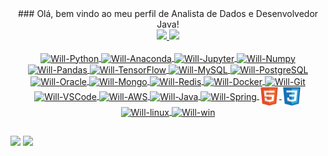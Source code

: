 <center>
  ### Olá, bem vindo ao meu perfil de Analista de Dados e Desenvolvedor Java!
</center>
<div style="display: inline_block" align="center">
  <a href="https://github.com/thaleswillreis">
  <img height="145" src="https://github-readme-stats-sigma-five.vercel.app/api?username=thaleswillreis&hide=prs,issues,contribs&show_icons=true&theme=merko&include_all_commits=true&count_private=true"/>
  <img height="145" src="https://github-readme-stats-sigma-five.vercel.app/api/top-langs/?username=thaleswillreis&layout=compact&langs_count=7&theme=merko"/>
</div>
<div style="display: inline_block" align="center"><br>
  <img align="center" alt="Will-Python" height="30" width="32" title="Python" src="https://cdn.jsdelivr.net/gh/devicons/devicon/icons/python/python-original.svg" />
  <img align="center" alt="Will-Anaconda" height="30" width="32" title="Anaconda" src="https://cdn.jsdelivr.net/gh/devicons/devicon/icons/anaconda/anaconda-original.svg" />
  <img align="center" alt="Will-Jupyter" height="30" width="32" title="Jupyter" src="https://cdn.jsdelivr.net/gh/devicons/devicon/icons/jupyter/jupyter-original-wordmark.svg" />
  <img align="center" alt="Will-Numpy" height="30" width="32" title="Numpy" src="https://cdn.jsdelivr.net/gh/devicons/devicon/icons/numpy/numpy-original.svg" />
  <img align="center" alt="Will-Pandas" height="30" width="32" title="Pandas" src="https://cdn.jsdelivr.net/gh/devicons/devicon/icons/pandas/pandas-original.svg" />
  <img align="center" alt="Will-TensorFlow" height="30" width="32" title="TensorFlow" src="https://cdn.jsdelivr.net/gh/devicons/devicon/icons/tensorflow/tensorflow-original.svg" />
  <img align="center" alt="Will-MySQL" height="30" width="32" title="MySQL" src="https://cdn.jsdelivr.net/gh/devicons/devicon/icons/mysql/mysql-original.svg" />
  <img align="center" alt="Will-PostgreSQL" height="30" width="32" title="PostgreSQL" src="https://cdn.jsdelivr.net/gh/devicons/devicon/icons/postgresql/postgresql-original.svg" />
  <img align="center" alt="Will-Oracle" height="30" width="32" title="Oracle" src="https://cdn.jsdelivr.net/gh/devicons/devicon/icons/oracle/oracle-original.svg" />
  <img align="center" alt="Will-Mongo" height="30" width="32" title="MongoDB" src="https://cdn.jsdelivr.net/gh/devicons/devicon/icons/mongodb/mongodb-original-wordmark.svg" />
  <img align="center" alt="Will-Redis" height="30" width="32" title="Redis" src="https://cdn.jsdelivr.net/gh/devicons/devicon/icons/redis/redis-original.svg" />
  <img align="center" alt="Will-Docker" height="30" width="32" title="Docker" src="https://cdn.jsdelivr.net/gh/devicons/devicon/icons/docker/docker-original-wordmark.svg" />
  <img align="center" alt="Will-Git" height="30" width="32" title="Git" src="https://cdn.jsdelivr.net/gh/devicons/devicon/icons/git/git-original.svg" />
  <img align="center" alt="Will-VSCode" height="30" width="32" title="VSCode" src="https://cdn.jsdelivr.net/gh/devicons/devicon/icons/vscode/vscode-original.svg" />
  <img align="center" alt="Will-AWS" height="30" width="32" title="AWS" src="https://cdn.jsdelivr.net/gh/devicons/devicon/icons/amazonwebservices/amazonwebservices-original.svg" />  
  <img align="center" alt="Will-Java" height="30" width="32" title="Java" src="https://cdn.jsdelivr.net/gh/devicons/devicon/icons/java/java-original.svg" />
  <img align="center" alt="Will-Spring" height="30" width="32" title="Spring Boot" src="https://cdn.jsdelivr.net/gh/devicons/devicon/icons/spring/spring-original.svg" />
  <img align="center" alt="Will-HTML" height="30" width="32" title="HTML" src="https://raw.githubusercontent.com/devicons/devicon/master/icons/html5/html5-original.svg" />
  <img align="center" alt="Will-CSS" height="30" width="32" title="CSS" src="https://raw.githubusercontent.com/devicons/devicon/master/icons/css3/css3-original.svg" />
  <img align="center" alt="Will-linux" height="30" width="32" title="Linux" src="https://cdn.jsdelivr.net/gh/devicons/devicon/icons/linux/linux-original.svg" />
  <img align="center" alt="Will-win" height="30" width="32" title="Windows" src="https://cdn.jsdelivr.net/gh/devicons/devicon/icons/windows8/windows8-original.svg" />
</div>
  
  ##
 
<div> 
  <a href="https://www.linkedin.com/in/thaleswill" target="_blank"><img src="https://img.shields.io/badge/-LinkedIn-%230077B5?style=for-the-badge&logo=linkedin&logoColor=white" target="_blank"></a>
  <a href = "mailto:thaleswillreis@gmail.com"><img src="https://img.shields.io/badge/-Gmail-%23333?style=for-the-badge&logo=gmail&logoColor=white" target="_blank"></a>
 
 
</div>
